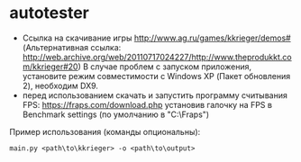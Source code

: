 # autotester

- Ссылка на скачивание игры http://www.ag.ru/games/kkrieger/demos# (Альтернативная ссылка: http://web.archive.org/web/20110717024227/http://www.theprodukkt.com/kkrieger#20) В случае проблем с запуском приложения, установите режим совместимости с Windows XP (Пакет обновления 2), необходим DX9.
- перед использованием скачать и запустить программу считывания FPS: https://fraps.com/download.php установив галочку на FPS в Benchmark settings (по умолчанию в "C:\Fraps")

Пример использования (команды опциональны):
```
main.py <path\to\kkrieger> -o <path\to\output> 
```
